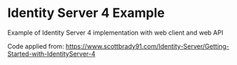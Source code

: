 # Identity Server 4 Example
Example of Identity Server 4 implementation with web client and web API

Code applied from: https://www.scottbrady91.com/Identity-Server/Getting-Started-with-IdentityServer-4
